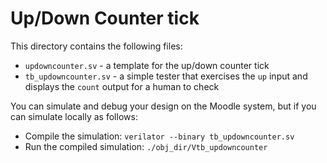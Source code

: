 # Up/Down Counter tick

This directory contains the following files:
 * `updowncounter.sv` - a template for the up/down counter tick
 * `tb_updowncounter.sv` - a simple tester that exercises the `up` input and displays the `count` output for a human to check

You can simulate and debug your design on the Moodle system, but if you can simulate locally as follows:
  * Compile the simulation:
    `verilator --binary tb_updowncounter.sv`  
  * Run the compiled simulation:
    `./obj_dir/Vtb_updowncounter`

